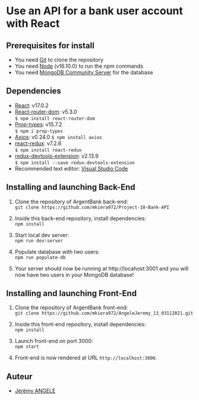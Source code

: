 # Use an API for a bank user account with React

## Prerequisites for install
- You need [Git](https://git-scm.com) to clone the repository
- You need [Node](https://nodejs.org/en/) (v16.10.0) to run the npm commands
- You need [MongoDB Community Server](https://www.mongodb.com/try/download/community) for the database

## Dependencies
- [React](https://reactjs.org): v17.0.2   
- [React-router-dom](https://reactrouter.com/web/guides/quick-start): v5.3.0   
`$ npm install react-router-dom`   
- [Prop-types](https://www.npmjs.com/package/prop-types): v15.7.2  
`$ npm i prop-types`   
- [Axios](https://github.com/axios/axios): v0.24.0
`$ npm install axios`     
- [react-redux](https://react-redux.js.org/introduction/getting-started): v7.2.6  
`$ npm install react-redux`   
- [redux-devtools-extension](https://github.com/zalmoxisus/redux-devtools-extension): v2.13.9   
`$ npm install --save redux-devtools-extension`
- Recommended text editor: [Visual Studio Code](https://code.visualstudio.com)    

## Installing and launching Back-End

1. Clone the repository of ArgentBank back-end:   
`git clone https://github.com/mkiera972/Project-10-Bank-API`  

2. Inside this back-end repository, install dependencies:  
`npm install`    

3. Start local dev server:   
`npm run dev:server`  

4. Populate database with two users:   
`npm run populate-db`  

5. Your server should now be running at http://locahost:3001 and you will now have two users in your MongoDB database!   

## Installing and launching Front-End    
1. Clone the repository of ArgentBank front-end:   
`git clone https://github.com/mkiera972/AngeleJeremy_13_03112021.git`    

2. Inside this front-end repository, install dependencies:   
`npm install`   

3. Launch front-end on port 3000:    
`npm start`    

4. Front-end is now rendered at URL `http://localhost:3000`.    

## Auteur   
* [Jérémy ANGELE](https://github.com/mkiera972)   